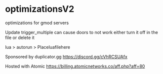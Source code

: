# optimizationsV2
optimizations for gmod servers

Update trigger_multiple can cause doors to not work either turn it off in the file or delete it


lua > autorun > Placeluafilehere

Sponsored by duplicator.gg https://discord.gg/cVhRCSUAfx

Hosted with Atomic https://billing.atomicnetworks.co/aff.php?aff=80
